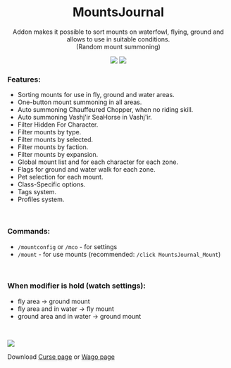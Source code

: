 <div align="center">

# MountsJournal

Addon makes it possible to sort mounts on waterfowl, flying, ground and allows to use in suitable conditions.<br>
(Random mount summoning)

[![](https://github.com/sfmict/mountsjournal/workflows/Build/badge.svg)](https://github.com/sfmict/mountsjournal/releases/latest)
[![](http://cf.way2muchnoise.eu/full_293280_downloads.svg)](https://www.curseforge.com/wow/addons/mountsjournal)
</div>

### Features:

* Sorting mounts for use in fly, ground and water areas.
* One-button mount summoning in all areas.
* Auto summoning Chauffeured Chopper, when no riding skill.
* Auto summoning Vashj'ir SeaHorse in Vashj'ir.
* Filter Hidden For Character.
* Filter mounts by type.
* Filter mounts by selected.
* Filter mounts by faction.
* Filter mounts by expansion.
* Global mount list and for each character for each zone.
* Flags for ground and water walk for each zone.
* Pet selection for each mount.
* Class-Specific options.
* Tags system.
* Profiles system.
<br>

### Commands:

* `/mountconfig` or `/mco` - for settings
* `/mount` - for use mounts (recommended: `/click MountsJournal_Mount`)
<br>

### When modifier is hold (watch settings):

* fly area -> ground mount
* fly area and in water -> fly mount
* ground area and in water -> ground mount
<br>

![](https://i.imgur.com/LzKpf27.png)

Download [Curse page](https://www.curseforge.com/wow/addons/mountsjournal) or [Wago page](https://addons.wago.io/addons/mountsjournal)
